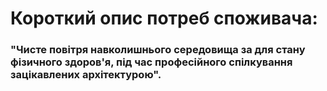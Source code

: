 # Короткий опис потреб споживача:
### "Чисте повітря навколишнього середовища за для стану фізичного здоров'я, під час професійного спілкування зацікавлених архітектурою".


